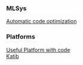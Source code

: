 ### MLSys
[Automatic code optimization](https://arxiv.org/pdf/2104.04955.pdf)
### Platforms
[Useful Platform with code](https://neptune.ai/blog/a-quickstart-guide-to-auto-sklearn-automl-for-machine-learning-practitioners)<br />
[Katib](https://www.usenix.org/conference/opml19/presentation/zhou)

